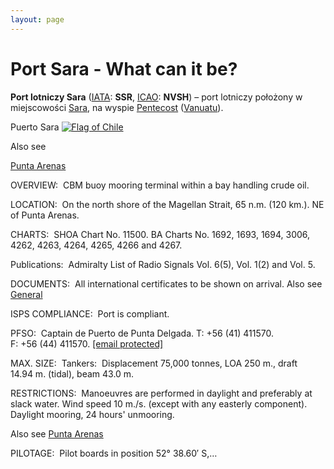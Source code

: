 ```yaml
---
layout: page
---
```

Port Sara - What can it be?
===========================
**Port lotniczy Sara** ([IATA](/wiki/Kod_lotniska_IATA "Kod lotniska IATA"): **SSR**, [ICAO](/wiki/Kod_lotniska_ICAO "Kod lotniska ICAO"): **NVSH**) – port lotniczy położony w miejscowości [Sara](/w/index.php?title=Sara_(miejscowo%C5%9B%C4%87)&action=edit&redlink=1 "Sara (miejscowość) (strona nie istnieje)"), na wyspie [Pentecost](/wiki/Pentecost "Pentecost") ([Vanuatu](/wiki/Vanuatu "Vanuatu")).

Puerto Sara
[![Flag of Chile](https://findaport.com/packs/static/CLflag-ac978629640ba8430f66.jpg)](/country/chile "View information for Chile")

Also see
 
[Punta Arenas](/port/002301#start)



OVERVIEW: 
CBM buoy mooring terminal within a bay handling crude oil.


LOCATION: 
On the north shore of the Magellan Strait, 65 n.m. (120 km.). NE of Punta Arenas.


CHARTS: 
SHOA Chart No. 11500.
BA Charts No. 1692, 1693, 1694, 3006, 4262, 4263, 4264, 4265, 4266 and 4267.

Publications: 
Admiralty List of Radio Signals Vol. 6(5), Vol. 1(2) and Vol. 5.



DOCUMENTS: 
All international certificates to be shown on arrival.
Also see 
 [General](/country/cl#general)



ISPS COMPLIANCE: 
Port is compliant.

PFSO: 
Captain de Puerto de Punta Delgada. T: +56 (41) 411570. F: +56 (44) 411570. 
 [[email protected]](/cdn-cgi/l/email-protection#caa5bababfa4beabaeafa6adabaeab8aaea3b8afa9beafa7abb8e4a9a6)




MAX. SIZE: 
Tankers: 
Displacement 75,000 tonnes, LOA 250 m., draft 14.94 m. (tidal), beam 43.0 m.


RESTRICTIONS: 
Manoeuvres are performed in daylight and preferably at slack water. Wind speed 10 m./s.
 (except with any easterly component). Daylight mooring, 24 hours' unmooring.
 
Also see 
 [Punta Arenas](/port/002301#restrict)



PILOTAGE: 
Pilot boards in position 52° 38.60′ S,…

